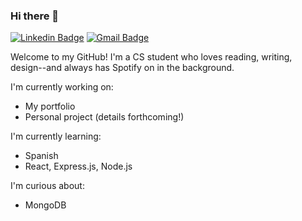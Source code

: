### Hi there 👋

[![Linkedin Badge](https://img.shields.io/badge/-LinkedIn-blue?style=flat&logo=Linkedin&logoColor=white&link=https://www.linkedin.com/in/christiecadette/)](https://www.linkedin.com/in/christiecadette/)
[![Gmail Badge](https://img.shields.io/badge/-Gmail-gray?style=flat&logo=Gmail&logoColor=white&link=mailto:christiecadette@gmail.com)](mailto:christiecadette@gmail.com)

Welcome to my GitHub! I'm a CS student who loves reading, writing, design--and always has Spotify on in the background.

I'm currently working on:
- My portfolio
- Personal project (details forthcoming!)

I'm currently learning:
- Spanish
- React, Express.js, Node.js

I'm curious about:
- MongoDB


<!--
**christiecadette/christiecadette** is a ✨ _special_ ✨ repository because its `README.md` (this file) appears on your GitHub profile.

Here are some ideas to get you started:

- 🔭 I’m currently working on ...
- 🌱 I’m currently learning ...
- 👯 I’m looking to collaborate on ...
- 🤔 I’m looking for help with ...
- 💬 Ask me about ...
- 📫 How to reach me: ...
- 😄 Pronouns: ...
- ⚡ Fun fact: ...
-->
